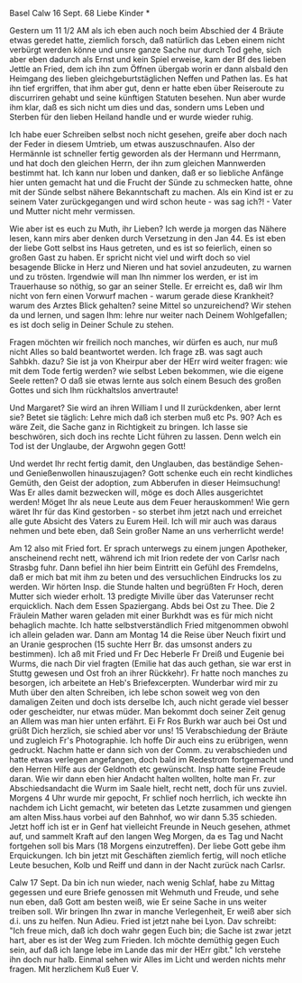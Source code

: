  Basel Calw 16 Sept. 68
Liebe Kinder <Marie>*

Gestern um 11 1/2 AM als ich eben auch noch beim Abschied der 4 Bräute etwas geredet hatte, ziemlich forsch, daß natürlich das Leben einem nicht verbürgt werden könne und unsre ganze Sache nur durch Tod gehe, sich aber eben dadurch als Ernst und kein Spiel erweise, kam der Bf des lieben Jettle an Fried, dem ich ihn zum Öffnen übergab worin er dann alsbald den Heimgang des lieben gleichgeburtstäglichen Neffen und Pathen las. Es hat ihn tief ergriffen, that ihm aber gut, denn er hatte eben über Reiseroute zu discurriren gehabt und seine künftigen Statuten besehen. Nun aber wurde ihm klar, daß es sich nicht um dies und das, sondern ums Leben und Sterben für den lieben Heiland handle und er wurde wieder ruhig.

Ich habe euer Schreiben selbst noch nicht gesehen, greife aber doch nach der Feder in diesem Umtrieb, um etwas auszuschnaufen. Also der Hermännle ist schneller fertig geworden als der Hermann und Herrmann, und hat doch den gleichen Herrn, der ihn zum gleichen Mannwerden bestimmt hat. Ich kann nur loben und danken, daß er so liebliche Anfänge hier unten gemacht hat und die Frucht der Sünde zu schmecken hatte, ohne mit der Sünde selbst nähere Bekanntschaft zu machen. Als ein Kind ist er zu seinem Vater zurückgegangen und wird schon heute - was sag ich?! - Vater und Mutter nicht mehr vermissen.

Wie aber ist es euch zu Muth, ihr Lieben? Ich werde ja morgen das Nähere lesen, kann mirs aber denken durch Versetzung in den Jan 44. Es ist eben der liebe Gott selbst ins Haus getreten, und es ist so feierlich, einen so großen Gast zu haben. Er spricht nicht viel und wirft doch so viel besagende Blicke in Herz und Nieren und hat soviel anzudeuten, zu warnen und zu trösten. Irgendwie will man Ihn nimmer los werden, er ist im Trauerhause so nöthig, so gar an seiner Stelle. Er erreicht es, daß wir Ihm nicht von fern einen Vorwurf machen - warum gerade diese Krankheit? warum des Arztes Blick gehalten? seine Mittel so unzureichend? Wir stehen da und lernen, und sagen Ihm: lehre nur weiter nach Deinem Wohlgefallen; es ist doch selig in Deiner Schule zu stehen.

Fragen möchten wir freilich noch manches, wir dürfen es auch, nur muß nicht Alles so bald beantwortet werden. Ich frage zB. was sagt auch Sahbkh. dazu? Sie ist ja von Kheirpur aber der HErr wird weiter fragen: wie mit dem Tode fertig werden? wie selbst Leben bekommen, wie die eigene Seele retten? O daß sie etwas lernte aus solch einem Besuch des großen Gottes und sich Ihm rückhaltslos anvertraute!

Und Margaret? Sie wird an ihren William I und II zurückdenken, aber lernt sie? Betet sie täglich: Lehre mich daß ich sterben muß etc Ps. 90? Ach es wäre Zeit, die Sache ganz in Richtigkeit zu bringen. Ich lasse sie beschwören, sich doch ins rechte Licht führen zu lassen. Denn welch ein Tod ist der Unglaube, der Argwohn gegen Gott!

Und werdet Ihr recht fertig damit, den Unglauben, das beständige Sehen- und Genießenwollen hinauszujagen? Gott schenke euch ein recht kindliches Gemüth, den Geist der adoption, zum Abberufen in dieser Heimsuchung! Was Er alles damit bezwecken will, möge es doch Alles ausgerichtet werden! Möget Ihr als neue Leute aus dem Feuer herauskommen! Wie gern wäret Ihr für das Kind gestorben - so sterbet ihm jetzt nach und erreichet alle gute Absicht des Vaters zu Eurem Heil. Ich will mir auch was daraus nehmen und bete eben, daß Sein großer Name an uns verherrlicht werde!

Am 12 also mit Fried fort. Er sprach unterwegs zu einem jungen Apotheker, anscheinend recht nett, während ich mit Irion redete der von Carlsr nach Strasbg fuhr. Dann befiel ihn hier beim Eintritt ein Gefühl des Fremdelns, daß er mich bat mit ihm zu beten und des versuchlichen Eindrucks los zu werden. Wir hörten Insp. die Stunde halten und begrüßten Fr Hoch, deren Mutter sich wieder erholt. 13 predigte Miville über das Vaterunser recht erquicklich. Nach dem Essen Spaziergang. Abds bei Ost zu Thee. Die 2 Fräulein Mather waren geladen mit einer Burkhdt was es für mich nicht behaglich machte. Ich hatte selbstverständlich Fried mitgenommen obwohl ich allein geladen war. Dann am Montag 14 die Reise über Neuch fixirt und an Uranie gesprochen (15 suchte Herr Br. das umsonst anders zu bestimmen). Ich aß mit Fried und Fr Dec Heberle Fr Dreiß und Eugenie bei Wurms, die nach Dir viel fragten (Emilie hat das auch gethan, sie war erst in Stuttg gewesen und Ost froh an ihrer Rückkehr). Fr hatte noch manches zu besorgen, ich arbeitete an Heb's Briefexcerpten. Wunderbar wird mir zu Muth über den alten Schreiben, ich lebe schon soweit weg von den damaligen Zeiten und doch ists derselbe Ich, auch nicht gerade viel besser oder gescheidter, nur etwas müder. Man bekommt doch seiner Zeit genug an Allem was man hier unten erfährt. Ei Fr Ros Burkh war auch bei Ost und grüßt Dich herzlich, sie schied aber vor uns! 15 Verabschiedung der Bräute und zugleich Fr's Photographie. Ich hoffe Dir auch eins zu erübrigen, wenn gedruckt. Nachm hatte er dann sich von der Comm. zu verabschieden und hatte etwas verlegen angefangen, doch bald im Redestrom fortgemacht und den Herren Hilfe aus der Geldnoth etc gewünscht. Insp hatte seine Freude daran. Wie wir dann eben hier Andacht halten wollten, holte man Fr. zur Abschiedsandacht die Wurm im Saale hielt, recht nett, doch für uns zuviel. Morgens 4 Uhr wurde mir gepocht, Fr schlief noch herrlich, ich weckte ihn nachdem ich Licht gemacht, wir beteten das Letzte zusammen und giengen am alten Miss.haus vorbei auf den Bahnhof, wo wir dann 5.35 schieden. Jetzt hoff ich ist er in Genf hat vielleicht Freunde in Neuch gesehen, athmet auf, und sammelt Kraft auf den langen Weg Morgen, da es Tag und Nacht fortgehen soll bis Mars (18 Morgens einzutreffen). Der liebe Gott gebe ihm Erquickungen. Ich bin jetzt mit Geschäften ziemlich fertig, will noch etliche Leute besuchen, Kolb und Reiff und dann in der Nacht zurück nach Carlsr.

Calw 17 Sept. Da bin ich nun wieder, nach wenig Schlaf, habe zu Mittag gegessen und eure Briefe genossen mit Wehmuth und Freude, und sehe nun eben, daß Gott am besten weiß, wie Er seine Sache in uns weiter treiben soll. Wir bringen Ihn zwar in manche Verlegenheit, Er weiß aber sich d.i. uns zu helfen. Nun Adieu. Fried ist jetzt nahe bei Lyon. Dav schreibt: "Ich freue mich, daß ich doch wahr gegen Euch bin; die Sache ist zwar jetzt hart, aber es ist der Weg zum Frieden. Ich möchte demüthig gegen Euch sein, auf daß ich lange lebe im Lande das mir der HErr gibt." Ich verstehe ihn doch nur halb. Einmal sehen wir Alles im Licht und werden nichts mehr fragen.  Mit herzlichem Kuß Euer V.
